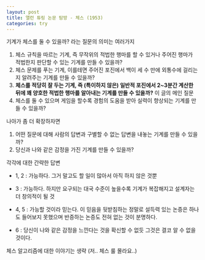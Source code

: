 ```yaml
---
layout: post
title: 앨런 튜링 논문 탐방 - 체스 (1953)
categories: try
---
```


기계가 체스를 둘 수 있을까? 라는 질문의 의미는 여러가지

1. 체스 규칙을 따르는 기계, 즉 무작위의 적법한 행마를 할 수 있거나 주어진 행마가 적법한지 판단할 수 있는 기계를 만들 수 있을까? 
2. 체스 문제를 푸는 기계, 이를테면 주어진 포진에서 백이 세 수 만에 외통수에 걸리는지 알려주는 기계를 만들 수 있을까?
3. **체스를 적당히 잘 두는 기계, 즉 (특이하지 않은) 일반적 포진에서 2~3분간 계산한 뒤에 꽤 양호한 적법한 행마를 알아내는 기계를 만들 수 있을까?** 이 글의 메인 질문
4. 체스를 둘 수 있으며 게임을 할수록 경험의 도움을 받아 실력이 향상되는 기계를 만들 수 있을까?

나아가 좀 더 확장하자면

1. 어떤 질문에 대해 사람의 답변과 구별할 수 없는 답변을 내놓는 기계를 만들 수 있을까?
2. 당신과 나와 같은 감정을 가진 기계를 만들 수 있을까?

각각에 대한 간략한 답변

- 1, 2 : 가능하다. 그거 말고도 할 일이 많아서 아직 하지 않은 것뿐

- 3 : 가능하다. 하지만 요구되는 대국 수준이 높을수록 기계가 복잡해지고 설계자는 더 창의적이 될 것

- 4, 5 : 가능할 것이라 믿는다. 이 믿음을 뒷받침하는 정말로 설득력 있는 논증은 하나도 들어보지 못했으며 반증하는 논증도 전혀 없는 것이 분명하다.

- 6 : 당신이 나와 같은 감정을 느낀다는 것을 확신할 수 없듯 그것은 결코 알 수 없을 것이다. 

체스 알고리즘에 대한 이야기는 생략 (저.. 체스 룰 몰라요..)